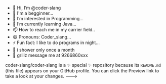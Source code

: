- 👋 Hi, I’m @coder-slang
- 💞️ I'm a begginner...
- 👀 I’m interested in Programming...
- 🌱 I’m currently learning Java...
- 📫 How to reach me in my carrier field..
- 😄 Pronouns: Coder_slang...
- ⚡ Fun fact: I like to do programs in night...
- 🚿 i shower only once a month
- 🥵 grillz message me at 9266860xxx

coder-slang/coder-slang is a ✨ special ✨ repository because its `README.md` (this file) appears on your GitHub profile.
You can click the Preview link to take a look at your changes.
--->
